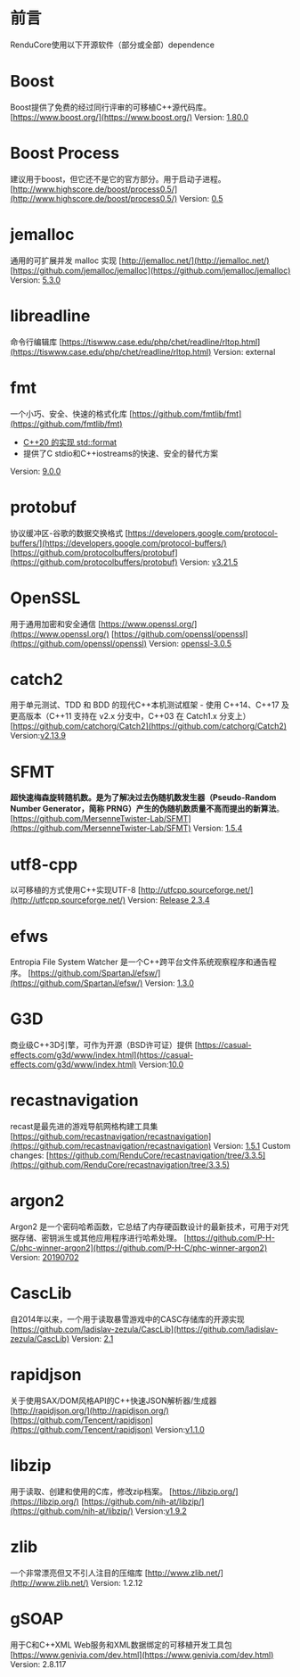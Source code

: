 # 前言
RenduCore使用以下开源软件（部分或全部）dependence
# Boost
Boost提供了免费的经过同行评审的可移植C++源代码库。
[https://www.boost.org/](https://www.boost.org/)
Version: [1.80.0](https://github.com/boostorg/boost/releases/tag/boost-1.80.0)

# Boost Process
建议用于boost，但它还不是它的官方部分。用于启动子进程。
[http://www.highscore.de/boost/process0.5/](http://www.highscore.de/boost/process0.5/)
Version: [0.5](http://www.highscore.de/boost/process0.5/process.zip.)
# jemalloc
通用的可扩展并发 malloc 实现
[http://jemalloc.net/](http://jemalloc.net/)
[https://github.com/jemalloc/jemalloc](https://github.com/jemalloc/jemalloc)
Version: [5.3.0](https://github.com/jemalloc/jemalloc/releases/tag/5.3.0)
# libreadline
命令行编辑库
[https://tiswww.case.edu/php/chet/readline/rltop.html](https://tiswww.case.edu/php/chet/readline/rltop.html)
Version: external
# fmt
一个小巧、安全、快速的格式化库
[https://github.com/fmtlib/fmt](https://github.com/fmtlib/fmt)

- [C++20 的实现 std::format](https://en.cppreference.com/w/cpp/utility/format)
- 提供了C stdio和C++iostreams的快速、安全的替代方案

Version: [9.0.0](https://github.com/fmtlib/fmt/releases/tag/9.0.0)
# protobuf
协议缓冲区-谷歌的数据交换格式
[https://developers.google.com/protocol-buffers/](https://developers.google.com/protocol-buffers/)
[https://github.com/protocolbuffers/protobuf](https://github.com/protocolbuffers/protobuf)
Version: [v3.21.5](https://github.com/protocolbuffers/protobuf/releases/tag/v3.21.5)
# OpenSSL
用于通用加密和安全通信
[https://www.openssl.org/](https://www.openssl.org/)
[https://github.com/openssl/openssl](https://github.com/openssl/openssl)
Version: [openssl-3.0.5](https://github.com/openssl/openssl/releases/tag/openssl-3.0.5)
# catch2
用于单元测试、TDD 和 BDD 的现代C++本机测试框架 - 使用 C++14、C++17 及更高版本（C++11 支持在 v2.x 分支中，C++03 在 Catch1.x 分支上）
[https://github.com/catchorg/Catch2](https://github.com/catchorg/Catch2)
Version:[v2.13.9](https://github.com/catchorg/Catch2/releases/tag/v2.13.9)
# SFMT
**超快速梅森旋转随机数。是为了解决过去伪随机数发生器（Pseudo-Random Number Generator，简称 PRNG）产生的伪随机数质量不高而提出的新算法**。
[https://github.com/MersenneTwister-Lab/SFMT](https://github.com/MersenneTwister-Lab/SFMT)
Version: [1.5.4](https://github.com/MersenneTwister-Lab/SFMT/releases/tag/1.5.4)
# utf8-cpp
以可移植的方式使用C++实现UTF-8
[http://utfcpp.sourceforge.net/](http://utfcpp.sourceforge.net/)
Version: [Release 2.3.4](https://sourceforge.net/projects/utfcpp/files/utf8cpp_2x/Release%202.3.4/)
# efws
Entropia File System Watcher
是一个C++跨平台文件系统观察程序和通告程序。
[https://github.com/SpartanJ/efsw/](https://github.com/SpartanJ/efsw/)
Version: [1.3.0](https://github.com/SpartanJ/efsw/releases/tag/1.3.0)
# G3D
商业级C++3D引擎，可作为开源（BSD许可证）提供
[https://casual-effects.com/g3d/www/index.html](https://casual-effects.com/g3d/www/index.html)
Version:[10.0](https://sourceforge.net/p/g3d/code/HEAD/tree/)
# recastnavigation
recast是最先进的游戏导航网格构建工具集
[https://github.com/recastnavigation/recastnavigation](https://github.com/recastnavigation/recastnavigation)
Version: [1.5.1](https://github.com/recastnavigation/recastnavigation/releases/tag/1.5.1)
Custom changes: [https://github.com/RenduCore/recastnavigation/tree/3.3.5](https://github.com/RenduCore/recastnavigation/tree/3.3.5)
# argon2
Argon2 是一个密码哈希函数，它总结了内存硬函数设计的最新技术，可用于对凭据存储、密钥派生或其他应用程序进行哈希处理。
[https://github.com/P-H-C/phc-winner-argon2](https://github.com/P-H-C/phc-winner-argon2)
Version: [20190702](https://github.com/P-H-C/phc-winner-argon2/releases/tag/20190702)
# CascLib
自2014年以来，一个用于读取暴雪游戏中的CASC存储库的开源实现
[https://github.com/ladislav-zezula/CascLib](https://github.com/ladislav-zezula/CascLib)
Version: [2.1](https://github.com/ladislav-zezula/CascLib/releases/tag/2.1)
# rapidjson
关于使用SAX/DOM风格API的C++快速JSON解析器/生成器
[http://rapidjson.org/](http://rapidjson.org/)
[https://github.com/Tencent/rapidjson](https://github.com/Tencent/rapidjson)
Version:[v1.1.0](https://github.com/Tencent/rapidjson/releases/tag/v1.1.0)
# libzip
用于读取、创建和使用的C库，修改zip档案。
[https://libzip.org/](https://libzip.org/)
[https://github.com/nih-at/libzip/](https://github.com/nih-at/libzip/)
Version:[v1.9.2](https://github.com/nih-at/libzip/releases/tag/v1.9.2)
# zlib
一个非常漂亮但又不引人注目的压缩库
[http://www.zlib.net/](http://www.zlib.net/)
Version: 1.2.12
# gSOAP
用于C和C++XML Web服务和XML数据绑定的可移植开发工具包
[https://www.genivia.com/dev.html](https://www.genivia.com/dev.html)
Version: 2.8.117
